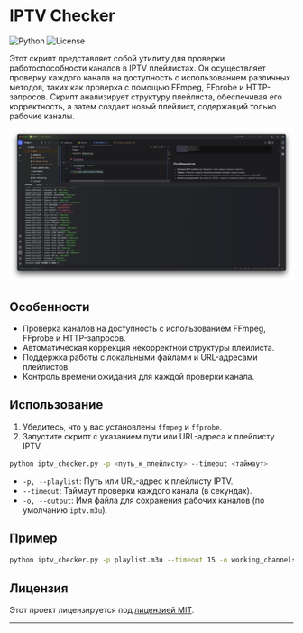 # IPTV Checker

![Python](https://img.shields.io/badge/Python-3.x-blue.svg)
![License](https://github.com/soverxpro/IPTV-Checker-Fix)

Этот скрипт представляет собой утилиту для проверки работоспособности каналов в IPTV плейлистах. Он осуществляет проверку каждого канала на доступность с использованием различных методов, таких как проверка с помощью FFmpeg, FFprobe и HTTP-запросов. Скрипт анализирует структуру плейлиста, обеспечивая его корректность, а затем создает новый плейлист, содержащий только рабочие каналы.


![IPTV-Checker!.png](IPTV-Checker!.png)


## Особенности

- Проверка каналов на доступность с использованием FFmpeg, FFprobe и HTTP-запросов.
- Автоматическая коррекция некорректной структуры плейлиста.
- Поддержка работы с локальными файлами и URL-адресами плейлистов.
- Контроль времени ожидания для каждой проверки канала.

## Использование

1. Убедитесь, что у вас установлены `ffmpeg` и `ffprobe`.
2. Запустите скрипт с указанием пути или URL-адреса к плейлисту IPTV.

```bash
python iptv_checker.py -p <путь_к_плейлисту> --timeout <таймаут>
```

- `-p, --playlist`: Путь или URL-адрес к плейлисту IPTV.
- `--timeout`: Таймаут проверки каждого канала (в секундах).
- `-o, --output`: Имя файла для сохранения рабочих каналов (по умолчанию `iptv.m3u`).

## Пример

```bash
python iptv_checker.py -p playlist.m3u --timeout 15 -o working_channels.m3u
```

## Лицензия

Этот проект лицензируется под [лицензией MIT](LICENSE).

---